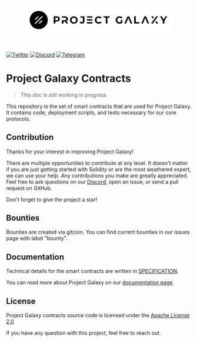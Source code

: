 <br/>
<p align="center">
<a href="https://galaxy.eco" target="_blank">
<img src="docs/logo.png" width="400" alt="Project Galaxy logo">
</a>
</p>
<br/>

[![Twitter](https://img.shields.io/twitter/follow/ProjectGalaxyHQ?color=blue&style=flat-square)](https://twitter.com/ProjectGalaxyHQ)
[![Discord](https://img.shields.io/discord/824767871183355954?color=green&style=flat-square&logo=discord)](https://discordapp.com/invite/projectgalaxy)
[![Telegram](https://img.shields.io/badge/Telegram-Follow-blue?style=flat-square&logo=telegram)](https://t.me/ProjectGalaxyHQ)

# Project Galaxy Contracts

> This doc is still working in progress

This repository is the set of smart contracts that are used for Project Galaxy. It contains code, deployment scripts, and tests necessary for our core protocols.

## Contribution

Thanks for your interest in improving Project Galaxy!

There are multiple opportunities to contribute at any level. It doesn't matter if you are just getting started with Solidity or are the most weathered expert, we can use your help. Any contributions you make are greatly appreciated. Feel free to ask questions on our [Discord](https://discord.io/ProjectGalaxyHQ), open an issue, or send a pull request on GitHub.

Don't forget to give the project a star!

## Bounties

Bounties are created via gitcoin. You can find current bounties in our issues page with label "bounty".

## Documentation

Technical details for the smart contracts are written in [SPECIFICATION](SPECIFICATION.md).

You can read more about Project Galaxy on our [documentation page](https://docs.galaxy.eco/).

## License

Project Galaxy contracts source code is licensed under the [Apache License 2.0](LICENSE)

If you have any question with this project, feel free to reach out.
